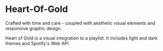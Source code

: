 # Heart-Of-Gold

Crafted with time and care - coupled with aesthetic visual elements and responsive graphic design.

Heart of Gold is a visual integration to a playlist. It includes light and dark themes and Spotify's Web API.
